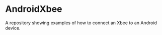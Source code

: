 AndroidXbee
===========

A repository showing examples of how to connect an Xbee to an Android device.
